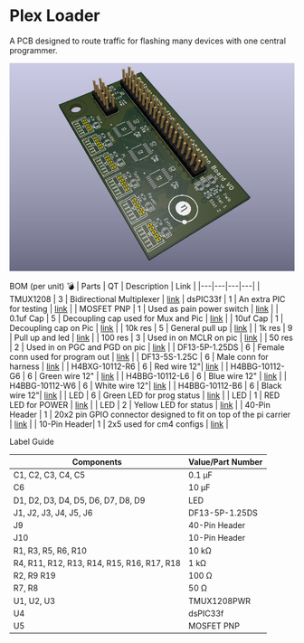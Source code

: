 # Plex Loader
A PCB designed to route traffic for flashing many devices with one central programmer.

![alttxt](plex-loader-brd.png)


BOM (per unit) 💣
| Parts | QT | Description | Link |
|---|---|---|---|
| TMUX1208 | 3 | Bidirectional Multiplexer | [link](https://digikey.com/en/products/detail/texas-instruments/TMUX1208PWR/9746210) |
dsPIC33f | 1 | An extra PIC for testing | [link](https://www.digikey.com/en/products/detail/microchip-technology/DSPIC33FJ128GP204-E-PT/1635665) |
| MOSFET PNP | 1 | Used as pain power switch | [link](https://www.digikey.com/en/products/detail/yageo/RC0603JR-0710KL/726700) |
| 0.1uf Cap | 5 | Decoupling cap used for Mux and Pic | [link](https://www.digikey.com/en/products/detail/murata-electronics/GRM155R71C104KA88J/2610892) |
| 10uf Cap | 1 | Decoupling cap on Pic | [link](https://www.digikey.com/en/products/detail/yageo/CC0603KRX5R6BB106/5195191) |
| 10k res | 5 | General pull up | [link](https://www.digikey.com/en/products/detail/yageo/RC0603JR-0710KL/726700) |
| 1k res | 9 | Pull up and led | [link](https://www.digikey.com/en/products/detail/yageo/RC0603JR-0710KL/726700) |
| 100 res | 3 | Used in on MCLR on pic | [link](https://gr.mouser.com/ProductDetail/KOA-Speer/RN73H1JTTD4070F25?qs=sGAEpiMZZMvdGkrng054t2X2hYGb0FuJT9mKKidyE5w%3D) |
| 50 res | 2 | Used in on PGC and PGD on pic | [link](https://gr.mouser.com/ProductDetail/KOA-Speer/RN73H1JTTD4070F25?qs=sGAEpiMZZMvdGkrng054t2X2hYGb0FuJT9mKKidyE5w%3D) |
| DF13-5P-1.25DS | 6 | Female conn used for program out | [link](https://www.digikey.com/en/products/detail/hirose-electric-co-ltd/DF13-5P-1-25DS-25/15997289) |
| DF13-5S-1.25C | 6 | Male conn for harness | [link](https://www.digikey.com/en/products/detail/hirose-electric-co-ltd/DF13-5S-1-25C/241752) |
| H4BXG-10112-R6 | 6 | Red wire 12"| [link](https://www.digikey.com/en/products/detail/hirose-electric-co-ltd/H4BXG-10112-R6/426070) |
| H4BBG-10112-G6 | 6 | Green wire 12" | [link](https://www.digikey.com/en/products/detail/hirose-electric-co-ltd/H4BBG-10112-G6/425566) |
| H4BBG-10112-L6 | 6 | Blue wire 12" | [link](https://www.digikey.com/en/products/detail/hirose-electric-co-ltd/H4BBG-10112-L6/425574) |
| H4BBG-10112-W6 | 6 | White wire 12"| [link](https://www.digikey.com/en/products/detail/hirose-electric-co-ltd/H4BBG-10112-W6/425614) |
| H4BBG-10112-B6 | 6 | Black wire 12"| [link](https://www.digikey.com/en/products/detail/hirose-electric-co-ltd/H4BBG-10112-B6/425558) |
| LED | 6 | Green LED for prog status | [link](https://www.digikey.com/en/products/detail/ams-osram-usa-inc/LG-R971-KN-1-0-20-R18/1227925) |
| LED | 1 | RED LED for POWER | [link](https://www.digikey.com/en/products/detail/w%C3%BCrth-elektronik/150080AS75000/11479384) |
| LED | 2 | Yellow LED for status | [link](https://www.digikey.com/en/products/detail/w%C3%BCrth-elektronik/150080YS75000/4489927) |
| 40-Pin Header | 1 | 20x2 pin GPIO connector designed to fit on top of the pi carrier | [link](https://www.amazon.com/2-54mm-Pitch-Female-Double-Header/dp/B083RYV9J1/ref=sr_1_5?crid=23T94ULNM1VGI&dib=eyJ2IjoiMSJ9.IZekvpBp0XXaz2v75rS4v5AAaBUo75aGOuvNzmgG0wnsSkzaQmTVWPlxJ6VvfE0f56EzXmtxPTVq_Bp05KU1vZw4qibp6W7BiLWmouShe2begYuwmQ36428Fkl8EqqnX4ZzDv6lCg2FDvj7mJGDzhcS9a4t1R-dsujDnuwS_XeSOxbsKj_jdD2DRuF0Do_GieX-ZABRTo5XiOjrZYZSxqJuPLxnLQbdPUKYzYtLkY-A.2vNHihG3SQbyL_2sp_jhnvoGpGV7xwEzqs0ZmllS3qk&dib_tag=se&keywords=2.54mm+header+long+lead+female&qid=1737236504&sprefix=2.54mm+header+long+lead+female%2Caps%2C128&sr=8-5) |
| 10-Pin Header| 1 | 2x5 used for cm4 configs | [link](https://www.amazon.com/ZYAMY-2-54mm-Straight-Stackable-Connector/dp/B0778M5P1W/ref=sr_1_3?crid=23T94ULNM1VGI&dib=eyJ2IjoiMSJ9.IZekvpBp0XXaz2v75rS4v5AAaBUo75aGOuvNzmgG0wnsSkzaQmTVWPlxJ6VvfE0f56EzXmtxPTVq_Bp05KU1vZw4qibp6W7BiLWmouShe2begYuwmQ36428Fkl8EqqnX4ZzDv6lCg2FDvj7mJGDzhcS9a4t1R-dsujDnuwS_XeSOxbsKj_jdD2DRuF0Do_GieX-ZABRTo5XiOjrZYZSxqJuPLxnLQbdPUKYzYtLkY-A.2vNHihG3SQbyL_2sp_jhnvoGpGV7xwEzqs0ZmllS3qk&dib_tag=se&keywords=2.54mm+header+long+lead+female&qid=1737236504&sprefix=2.54mm+header+long+lead+female%2Caps%2C128&sr=8-3) |

Label Guide

| Components                     | Value/Part Number           |
|--------------------------------|-----------------------------|
| C1, C2, C3, C4, C5             | 0.1 µF                     |
| C6                             | 10 µF                      |
| D1, D2, D3, D4, D5, D6, D7, D8, D9 | LED                        |
| J1, J2, J3, J4, J5, J6         | DF13-5P-1.25DS             |
| J9                             | 40-Pin Header |
| J10                            | 10-Pin Header        |
| R1, R3, R5, R6, R10            | 10 kΩ                      |
| R4, R11, R12, R13, R14, R15, R16, R17, R18 | 1 kΩ                |
| R2, R9 R19                        | 100 Ω                      |
| R7, R8                     | 50 Ω                       |
| U1, U2, U3                     | TMUX1208PWR                |
| U4                             | dsPIC33f          |
| U5                             | MOSFET PNP            |